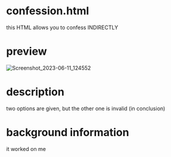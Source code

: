 # confession.html


this HTML allows you to confess INDIRECTLY

# preview

![Screenshot_2023-06-11_124552](https://github.com/m9rduck/test/assets/94610528/79e72f0a-1118-400c-bad1-3aef4d149db5)

# description 

two options are given, but the other one is invalid (in conclusion)

# background information

it worked on me
